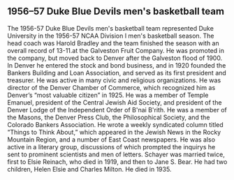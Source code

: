 ## 1956–57 Duke Blue Devils men's basketball team

The 1956-57 Duke Blue Devils men's basketball team represented Duke University in the 1956-57 NCAA Division I men's basketball season. The head coach was Harold Bradley and the team finished the season with an overall record of 13-11.at the Galveston Fruit Company. He was promoted in the company, but moved back to Denver after the Galveston flood of 1900. In Denver he entered the stock and bond business, and in 1920 founded the Bankers Building and Loan Association, and served as its first president and treasurer. He was active in many civic and religious organizations. He was director of the Denver Chamber of Commerce, which recognized him as Denver’s “most valuable citizen” in 1925. He was a member of Temple Emanuel, president of the Central Jewish Aid Society, and president of the Denver Lodge of the Independent Order of B'nai B'rith. He was a member of the Masons, the Denver Press Club, the Philosophical Society, and the Colorado Bankers Association. He wrote a weekly syndicated column titled “Things to Think About,” which appeared in the Jewish News in the Rocky Mountain Region, and a number of East Coast newspapers. He was also active in a literary group, discussions of which prompted the inquirys he sent to prominent scientists and men of letters. Schayer was married twice, first to Elsie Reinach, who died in 1919, and then to Jane S. Bear. He had two children, Helen Elsie and Charles Milton. He died in 1935.